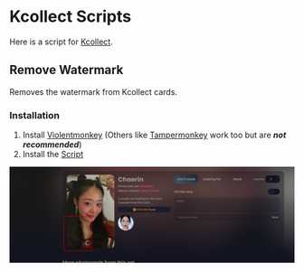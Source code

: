 # Kcollect Scripts

Here is a script for [Kcollect][2].

## Remove Watermark
Removes the watermark from Kcollect cards.

### Installation
1. Install [Violentmonkey][5] (Others like [Tampermonkey][6] work too but are ***not recommended***)
2. Install the [Script][7]

<img src="https://github.com/Official-Husko/violentmonkey-scripts/blob/main/previews/kcollect-watermark.png">

[1]: https://github.com/Official-Husko/violentmonkey-scripts
[2]: https://kcollect.net/
[5]: https://violentmonkey.github.io/
[6]: https://tampermonkey.net/
[7]: https://github.com/Official-Husko/violentmonkey-scripts/raw/main/kcollect/kcollect-remove-watermark.user.js